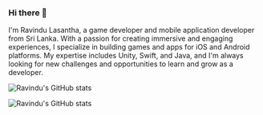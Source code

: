 ### Hi there 👋

I'm Ravindu Lasantha, a game developer and mobile application developer from Sri Lanka. With a passion for creating immersive and engaging experiences, I specialize in building games and apps for iOS and Android platforms. My expertise includes Unity, Swift, and Java, and I'm always looking for new challenges and opportunities to learn and grow as a developer. 

![Ravindu's GitHub stats](https://github-readme-stats.vercel.app/api?username=ravindulasantha&show_icons=true&theme=transparent)

![Ravindu's GitHub stats](https://github-readme-stats.vercel.app/api?username=ravindulasantha&hide=contribs,prs)
